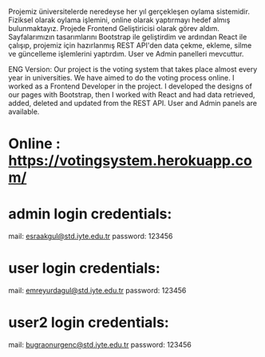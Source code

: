 Projemiz üniversitelerde neredeyse her yıl gerçekleşen oylama sistemidir. Fiziksel olarak oylama işlemini, online olarak yaptırmayı hedef almış bulunmaktayız. Projede Frontend Geliştiricisi olarak görev aldım. Sayfalarımızın tasarımlarını Bootstrap ile geliştirdim ve ardından React ile çalışıp,  projemiz için hazırlanmış REST API'den data çekme, ekleme, silme ve güncelleme işlemlerini yaptırdım.  User ve Admin panelleri mevcuttur.

ENG Version: Our project is the voting system that takes place almost every year in universities. We have aimed to do the voting process online. I worked as a Frontend Developer in the project. I developed the designs of our pages with Bootstrap, then I worked with React and had data retrieved, added, deleted and updated from the REST API. User and Admin panels are available.

# Online : https://votingsystem.herokuapp.com/
# admin login credentials: 
  mail: esraakgul@std.iyte.edu.tr
  password: 123456
# user login credentials: 
  mail: emreyurdagul@std.iyte.edu.tr
  password: 123456
# user2 login credentials:
   mail: bugraonurgenc@std.iyte.edu.tr
   password: 123456
